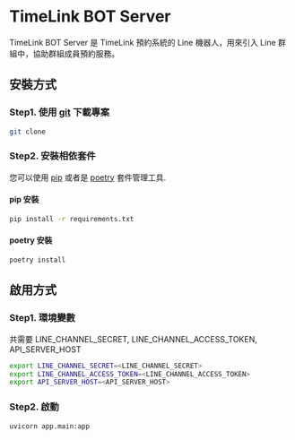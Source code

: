 # TimeLink BOT Server

TimeLink BOT Server 是 TimeLink 預約系統的 Line 機器人，用來引入 Line 群組中，協助群組成員預約服務。

## 安裝方式
### Step1. 使用 [git](https://git-scm.com/) 下載專案
```bash
git clone 
```

### Step2. 安裝相依套件
您可以使用 [pip](https://pip.pypa.io/en/stable/) 或者是 [poetry]() 套件管理工具.

#### pip 安裝
```bash
pip install -r requirements.txt
```

#### poetry 安裝
```bash
poetry install
```

## 啟用方式
### Step1. 環境變數
共需要 LINE_CHANNEL_SECRET, LINE_CHANNEL_ACCESS_TOKEN, API_SERVER_HOST
```bash
export LINE_CHANNEL_SECRET=<LINE_CHANNEL_SECRET>
export LINE_CHANNEL_ACCESS_TOKEN=<LINE_CHANNEL_ACCESS_TOKEN>
export API_SERVER_HOST=<API_SERVER_HOST>
```

### Step2. 啟動
```bash
uvicorn app.main:app
```
